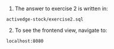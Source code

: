 1. The answer to exercise 2 is written in:
  ```
  activedge-stock/exercise2.sql
  ```

2. To see the frontend view, navigate to:
  ```
  localhost:8080
  ```

